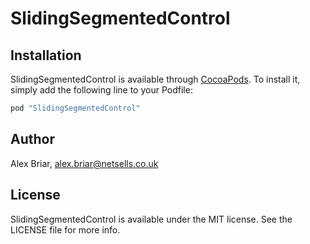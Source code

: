 # SlidingSegmentedControl

## Installation

SlidingSegmentedControl is available through [CocoaPods](http://cocoapods.org). To install
it, simply add the following line to your Podfile:

```ruby
pod "SlidingSegmentedControl"
```

## Author

Alex Briar, alex.briar@netsells.co.uk

## License

SlidingSegmentedControl is available under the MIT license. See the LICENSE file for more info.
